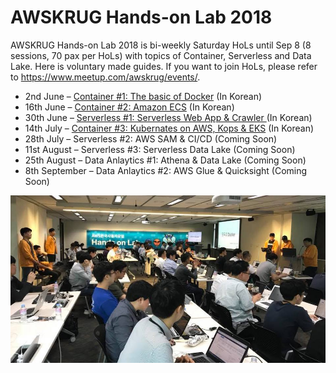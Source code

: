 # AWSKRUG Hands-on Lab 2018
AWSKRUG Hands-on Lab 2018 is bi-weekly Saturday HoLs until Sep 8 (8 sessions, 70 pax per HoLs) with topics of Container, Serverless and Data Lake. Here is voluntary made guides. If you want to join HoLs, please refer to https://www.meetup.com/awskrug/events/.

* 2nd June – [Container #1: The basic of Docker](https://github.com/awskrug/handson-labs-2018/blob/master/Container/1_Docker)  (In Korean)
* 16th June – [Container #2: Amazon ECS](https://github.com/awskrug/handson-labs-2018/tree/master/Container/2_ECS)  (In Korean)
* 30th June – [Serverless #1: Serverless Web App & Crawler ](./Serverless/1_WebApp-Crawler)  (In Korean)
* 14th July – [Container #3: Kubernates on AWS, Kops & EKS](https://github.com/awskrug/handson-labs-2018/tree/master/Container/3_Kubernetes) (In Korean) 
* 28th July – Serverless #2:  AWS SAM & CI/CD  (Coming Soon)
* 11st August – Serverless #3:  Serverless Data Lake  (Coming Soon)
* 25th August – Data Anlaytics #1: Athena & Data Lake (Coming Soon)
* 8th  September – Data Anlaytics #2: AWS Glue & Quicksight (Coming Soon)

![AWSKRUG Hands-on Labs on 2nd June, 2018](https://github.com/awskrug/handson-labs-2018/blob/master/awskrug-hols-2018.jpg)
